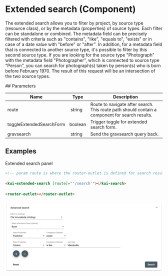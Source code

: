 # Extended search (Component)

The extended search allows you to filter by project, by source type (resource class), or by the metadata (properties) of source types. Each filter can be standalone or combined. The metadata field can be precisely filtered with criteria such as "contains", "like", "equals to", "exists" or in case of a date value with "before" or "after". In addition, for a metadata field that is connected to another source type, it's possible to filter by this second source type. If you are looking for the source type "Photograph" with the metadata field "Photographer", which is connected to source type "Person", you can search for photograph(s) taken by person(s) who is born before February 1970. The result of this request will be an intersection of the two source types.

## Parameters

Name | Type | Description
--- | --- | ---
route | string | Route to navigate after search. This route path should contain a component for search results.
toggleExtendedSearchForm | boolean | Trigger toggle for extended search form.
gravsearch | string | Send the gravsearch query back.


## Examples

Extended search panel

```html
<!-- param route is where the router-outlet is defined for search results -->

<kui-extended-search [route]="'/search'"></kui-search>

<router-outlet></router-outlet>
```

![Advanced search panel with a search example](../../../../assets/images/knora-ui/extended-search.png)
